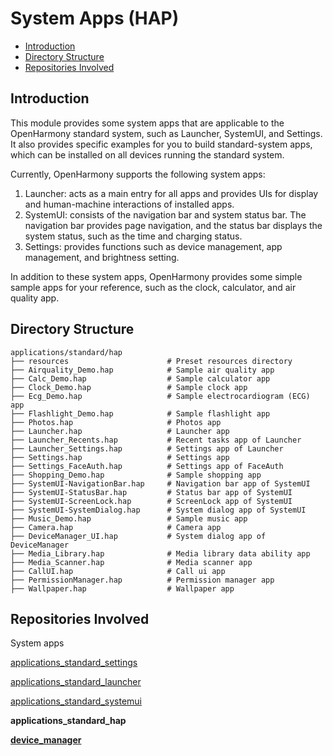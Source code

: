 # System Apps \(HAP\)<a name="EN-US_TOPIC_0000001162045697"></a>

-   [Introduction](#section110mcpsimp)
-   [Directory Structure](#section11948105210591)
-   [Repositories Involved](#section120mcpsimp)

## Introduction<a name="section110mcpsimp"></a>

This module provides some system apps that are applicable to the OpenHarmony standard system, such as Launcher, SystemUI, and Settings. It also provides specific examples for you to build standard-system apps, which can be installed on all devices running the standard system.

Currently, OpenHarmony supports the following system apps:

1.  Launcher: acts as a main entry for all apps and provides UIs for display and human-machine interactions of installed apps.
2.  SystemUI: consists of the navigation bar and system status bar. The navigation bar provides page navigation, and the status bar displays the system status, such as the time and charging status.
3.  Settings: provides functions such as device management, app management, and brightness setting.

In addition to these system apps, OpenHarmony provides some simple sample apps for your reference, such as the clock, calculator, and air quality app.

## Directory Structure<a name="section11948105210591"></a>

```
applications/standard/hap
├── resources                      # Preset resources directory
├── Airquality_Demo.hap            # Sample air quality app
├── Calc_Demo.hap                  # Sample calculator app
├── Clock_Demo.hap                 # Sample clock app
├── Ecg_Demo.hap                   # Sample electrocardiogram (ECG) app
├── Flashlight_Demo.hap            # Sample flashlight app
├── Photos.hap                     # Photos app
├── Launcher.hap                   # Launcher app
├── Launcher_Recents.hap           # Recent tasks app of Launcher
├── Launcher_Settings.hap          # Settings app of Launcher
├── Settings.hap                   # Settings app
├── Settings_FaceAuth.hap          # Settings app of FaceAuth
├── Shopping_Demo.hap              # Sample shopping app
├── SystemUI-NavigationBar.hap     # Navigation bar app of SystemUI
├── SystemUI-StatusBar.hap         # Status bar app of SystemUI
├── SystemUI-ScreenLock.hap        # ScreenLock app of SystemUI
├── SystemUI-SystemDialog.hap      # System dialog app of SystemUI
├── Music_Demo.hap                 # Sample music app
├── Camera.hap                     # Camera app
├── DeviceManager_UI.hap           # System dialog app of DeviceManager
├── Media_Library.hap              # Media library data ability app
├── Media_Scanner.hap              # Media scanner app
├── CallUI.hap                     # Call ui app
├── PermissionManager.hap          # Permission manager app
├── Wallpaper.hap                  # Wallpaper app
```

## Repositories Involved<a name="section120mcpsimp"></a>

System apps

[applications\_standard\_settings](https://gitee.com/openharmony/applications_settings)

[applications\_standard\_launcher](https://gitee.com/openharmony/applications_launcher)

[applications\_standard\_systemui](https://gitee.com/openharmony/applications_systemui)

**applications\_standard\_hap**

**[device_manager](https://gitee.com/openharmony/device_manager)**
